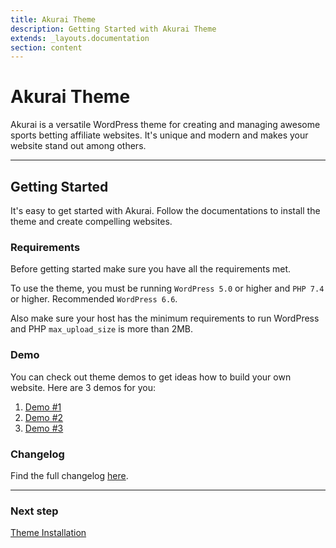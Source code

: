 ```yaml
---
title: Akurai Theme
description: Getting Started with Akurai Theme
extends: _layouts.documentation
section: content
---
```


# Akurai Theme

Akurai is a versatile WordPress theme for creating and managing awesome sports betting affiliate websites. It's unique and modern and makes your website stand out among others.

---

## Getting Started

It's easy to get started with Akurai. Follow the documentations to install the theme and create compelling websites.

### Requirements

Before getting started make sure you have all the requirements met.

To use the theme, you must be running `WordPress 5.0` or higher and `PHP 7.4` or higher.
Recommended `WordPress 6.6`.

Also make sure your host has the minimum requirements to run WordPress and PHP `max_upload_size` is more than 2MB.

### Demo

You can check out theme demos to get ideas how to build your own website.
Here are 3 demos for you:

1. [Demo #1](https://demos.dinomatic.com/athens)
2. [Demo #2](https://demos.dinomatic.com/berlin)
3. [Demo #3](https://demos.dinomatic.com/lisbon)

### Changelog

Find the full changelog [here](https://dinomatic.com/themes/akurai/changelog).

---

### Next step

[Theme Installation](/docs/akurai/installation/)
